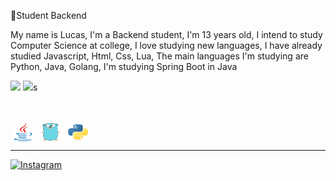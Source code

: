 
🔭Student Backend

My name is Lucas, I'm a Backend student, I'm 13 years old, I intend to study Computer Science at college, I love studying new languages, 
I have already studied Javascript, Html, Css, Lua, The main languages ​​I'm studying are Python, Java, Golang, I'm studying Spring Boot in Java

![](https://github-readme-stats.vercel.app/api?username=LucasLopesLedur&theme=radical&hide_border=false&include_all_commits=false&count_private=false)
![](https://github-readme-stats.vercel.app/api/top-langs/?username=LucasLopesLedur&theme=radical&hide_border=false&include_all_commits=false&count_private=false&layout=compact)s

<br>

<div style="display: inline_block"><br>
<img align="center" alt="Lucas-java" height="30" width="40" src="https://github.com/devicons/devicon/blob/master/icons/java/java-original.svg">
<img align="center" alt="Lucas-Go" height="30" width="40" src="https://github.com/devicons/devicon/blob/master/icons/go/go-original.svg">
<img align="center" alt="Lucas-Python" height="30" width="40" src="https://github.com/devicons/devicon/blob/master/icons/python/python-original.svg">
</div>

---

<!-- Proudly created with GPRM ( https://gprm.itsvg.in ) -->
[![Instagram](https://img.shields.io/badge/Instagram-%23E4405F.svg?logo=Instagram&logoColor=white)](https://instagram.com/lucaslledur) 

